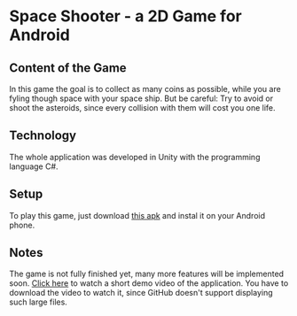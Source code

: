 # Space Shooter - a 2D Game for Android

## Content of the Game
In this game the goal is to collect as many coins as possible, while you are fyling though space with your space ship. 
But be careful: Try to avoid or shoot the asteroids, since every collision with them will cost you one life.

## Technology
The whole application was developed in Unity with the programming language C#.

## Setup 
To play this game, just download [this apk](export/SpaceShooterAPK.apk) and instal it on your Android phone. 

## Notes
The game is not fully finished yet, many more features will be implemented soon. 
[Click here](DemoSpaceShooter.mp4) to watch a short demo video of the application. You have to download the video to watch it, since GitHub doesn't support displaying such large files.
